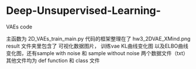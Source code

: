 # Deep-Unsupervised-Learning-
VAEs code

主函数为 2D_VAEs_train_main.py
代码的框架整理在了 hw3_2DVAE_XMind.png
result 文件夹里包含了 可视化数据图片， 训练vae KL曲线变化图 以及ELBO曲线变化图，还有sample with noise 和  sample without noise 两个数据文件（txt）
其他文件均为 def function 和 class 文件


